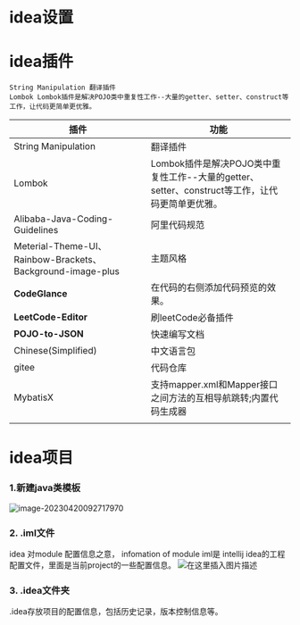 # idea设置



# idea插件

```
String Manipulation 翻译插件
Lombok Lombok插件是解决POJO类中重复性工作--大量的getter、setter、construct等工作，让代码更简单更优雅。

```

| 插件                                                       | 功能                                                         |
| ---------------------------------------------------------- | ------------------------------------------------------------ |
| String Manipulation                                        | 翻译插件                                                     |
| Lombok                                                     | Lombok插件是解决POJO类中重复性工作--大量的getter、setter、construct等工作，让代码更简单更优雅。 |
| Alibaba-Java-Coding-Guidelines                             | 阿里代码规范                                                 |
| Meterial-Theme-UI、Rainbow-Brackets、Background-image-plus | 主题风格                                                     |
| **CodeGlance**                                             | 在代码的右侧添加代码预览的效果。                             |
| **LeetCode-Editor**                                        | 刷leetCode必备插件                                           |
| **POJO-to-JSON**                                           | 快速编写文档                                                 |
| Chinese(Simplified)                                        | 中文语言包                                                   |
| gitee                                                      | 代码仓库                                                     |
| MybatisX                                                   | 支持mapper.xml和Mapper接口之间方法的互相导航跳转;</b>内置代码生成器 |
|                                                            |                                                              |



# idea项目

###  1.新建java类模板

![image-20230420092717970](C:\Users\Administrator.DESKTOP-80KRDB4\AppData\Roaming\Typora\typora-user-images\image-20230420092717970.png)

### 2. .iml文件

idea 对module 配置信息之意， infomation of module
iml是 intellij idea的工程配置文件，里面是当前project的一些配置信息。
![在这里插入图片描述](https://img-blog.csdnimg.cn/20190814120154576.png)

### 3. .idea文件夹

.idea存放项目的配置信息，包括历史记录，版本控制信息等。

